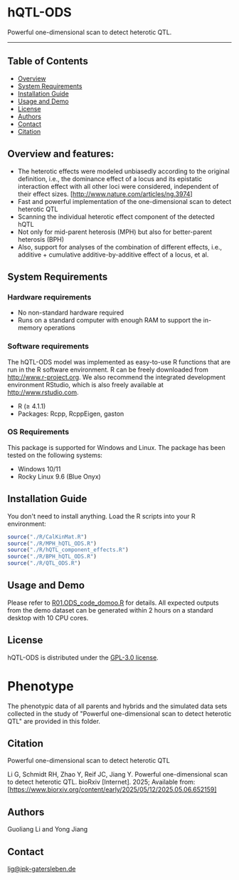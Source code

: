 # hQTL-ODS
Powerful one-dimensional scan to detect heterotic QTL.

---

## Table of Contents

- [Overview](#overview-and-features)
- [System Requirements](#system-requirements)
- [Installation Guide](#installation-guide)
- [Usage and Demo](#usage-and-demo)
- [License](#license)
- [Authors](#authors)
- [Contact](#contact)
- [Citation](#citation)

## Overview and features:
- The heterotic effects were modeled unbiasedly according to the original definition, i.e., the dominance effect of a locus and its epistatic interaction effect with all other loci were considered, independent of their effect sizes. [http://www.nature.com/articles/ng.3974]
- Fast and powerful implementation of the one-dimensional scan to detect heterotic QTL
- Scanning the individual heterotic effect component of the detected hQTL
- Not only for mid-parent heterosis (MPH) but also for better-parent heterosis (BPH)
- Also, support for analyses of the combination of different effects, i.e., additive + cumulative additive-by-additive effect of a locus, et al.

## System Requirements

### Hardware requirements
- No non-standard hardware required
- Runs on a standard computer with enough RAM to support the in-memory operations

### Software requirements
The hQTL-ODS model was implemented as easy-to-use R functions that are run in the R software environment. R can be freely downloaded from http://www.r-project.org. We also recommend the integrated development environment RStudio, which is also freely available at http://www.rstudio.com.
- R (≥ 4.1.1)
- Packages: Rcpp, RcppEigen, gaston

### OS Requirements
This package is supported for Windows and Linux. The package has been tested on the following systems:
- Windows 10/11
- Rocky Linux 9.6 (Blue Onyx)

## Installation Guide
You don't need to install anything.
Load the R scripts into your R environment:
```r
source("./R/CalKinMat.R")
source("./R/MPH_hQTL_ODS.R")
source("./R/hQTL_component_effects.R")
source("./R/BPH_hQTL_ODS.R")
source("./R/QTL_ODS.R")
```

## Usage and Demo
Please refer to [R01.ODS_code_domoo.R](R01.ODS_code_domoo.R) for details. All expected outputs from the demo dataset can be generated within 2 hours on a standard desktop with 10 CPU cores.

## License
hQTL-ODS is distributed under the [GPL-3.0 license](LICENSE.txt).

# Phenotype
The phenotypic data of all parents and hybrids and the simulated data sets collected in the study of "Powerful one-dimensional scan to detect heterotic QTL" are provided in this folder.

## Citation
Powerful one-dimensional scan to detect heterotic QTL

Li G, Schmidt RH, Zhao Y, Reif JC, Jiang Y. Powerful one-dimensional scan to detect heterotic QTL. bioRxiv [Internet]. 2025; Available from: [https://www.biorxiv.org/content/early/2025/05/12/2025.05.06.652159]

## Authors
Guoliang Li and Yong Jiang

## Contact
lig@ipk-gatersleben.de 

